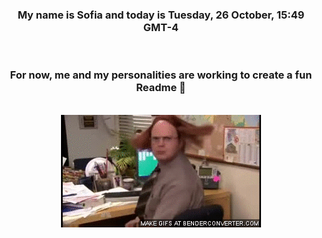 


<div align="center">
<h3 >My name is Sofia and today is Tuesday, 26 October, 15:49 GMT-4</h3><br>
<h3 >For now, me and my personalities are working to create a fun Readme 👋
</h3><br>
<img src='img/dwight.gif' alt='working...'/>
</div>
